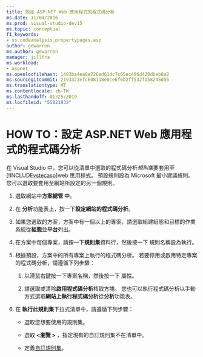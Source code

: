 ```yaml
---
title: 設定 ASP.NET Web 應用程式的程式碼分析
ms.date: 11/04/2016
ms.prod: visual-studio-dev15
ms.topic: conceptual
f1_keywords:
- vs.codeanalysis.propertypages.asp
author: gewarren
ms.author: gewarren
manager: jillfra
ms.workload:
- aspnet
ms.openlocfilehash: 1483ba4ea8e726ed61dc7c65ec486d420dbeb8a2
ms.sourcegitcommit: 2193323efc608118e0ce6f6b2ff532f158245d56
ms.translationtype: MT
ms.contentlocale: zh-TW
ms.lasthandoff: 01/25/2019
ms.locfileid: "55021932"
---
```

# <a name="how-to-configure-code-analysis-for-an-aspnet-web-application"></a>HOW TO：設定 ASP.NET Web 應用程式的程式碼分析

在 Visual Studio 中，您可以從清單中選取的程式碼分析*規則集*要套用至[!INCLUDE[vstecasp](../code-quality/includes/vstecasp_md.md)]web 應用程式。 預設規則設為 Microsoft 最小建議規則。 您可以選取要套用至網站所設定的另一個規則。

1. 選取網站中**方案總管 中**。

2. 在 **分析**功能表上，按一下**設定網站的程式碼分析**。

3. 如果您選取的方案，方案中有一個以上的專案，請選取組建組態和目標的作業系統從**組態**並**平台**列出。

4. 在方案中每個專案，請按一下**規則集**資料行，然後按一下 規則名稱設為執行。

5. 根據預設，方案中的所有專案上執行的程式碼分析。 若要停用或啟用特定專案的程式碼分析，請遵循下列步驟：

    1. 以滑鼠右鍵按一下專案名稱，然後按一下 屬性。

    2. 請選取或清除**啟用程式碼分析**核取方塊。 您也可以執行程式碼分析以手動方式選取**網站上執行程式碼分析**從**分析**功能表。

6. 在 **執行此規則集**下拉式清單中，請遵循下列步驟：

    - 選取您想要使用的規則集。

    - 選取  **\<瀏覽 >** ，指定現有的自訂規則集不在清單中。

    - 定義[自訂規則集](../code-quality/how-to-create-a-custom-rule-set.md)。